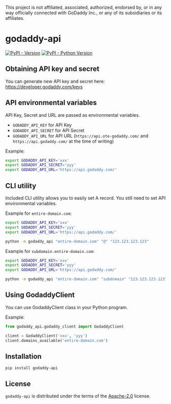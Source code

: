 This project is not affiliated, associated, authorized, endorsed by, or in any way officially
connected with GoDaddy Inc., or any of its subsidiaries or its affiliates.


# godaddy-api

[![PyPI - Version](https://img.shields.io/pypi/v/godaddy-api.svg)](https://pypi.org/project/godaddy-api)
[![PyPI - Python Version](https://img.shields.io/pypi/pyversions/godaddy-api.svg)](https://pypi.org/project/godaddy-api)

## Obtaining API key and secret

You can generate new API key and secret here:
https://developer.godaddy.com/keys

## API environmental variables

API Key, Secret and URL are passed as environmental variables.
- `GODADDY_API_KEY` for API Key
- `GODADDY_API_SECRET` for API Secret
- `GODADDY_API_URL` for API URL (`https://api.ote-godaddy.com/` and `https://api.godaddy.com/` at the time of writing)

Example:
```sh
export GODADDY_API_KEY='xxx'
export GODADDY_API_SECRET='yyy'
export GODADDY_API_URL='https://api.godaddy.com/'
```

## CLI utility

Included CLI utility allows you to easily set A record. You still need to set API environmental variables.

Example for `entire-domain.com`:
```sh
export GODADDY_API_KEY='xxx'
export GODADDY_API_SECRET='yyy'
export GODADDY_API_URL='https://api.godaddy.com/'

python -m godaddy_api "entire-domain.com" "@" "123.123.123.123"
```

Example for `subdomain.entire-domain.com`:
```sh
export GODADDY_API_KEY='xxx'
export GODADDY_API_SECRET='yyy'
export GODADDY_API_URL='https://api.godaddy.com/'

python -m godaddy_api "entire-domain.com" "subdomain" "123.123.123.123"
```

## Using GodaddyClient

You can use GodaddyClient class in your Python program.

Example:
```py
from godaddy_api.godaddy_client import GodaddyClient

client = GodaddyClient('xxx', 'yyy')
client.domains_available('entire-domain.com')
```

## Installation

```console
pip install godaddy-api
```

## License

`godaddy-api` is distributed under the terms of the [Apache-2.0](https://spdx.org/licenses/Apache-2.0.html) license.
